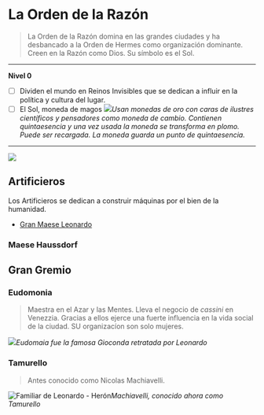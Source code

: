# La Orden de la Razón

> La Orden de la Razón domina en las grandes ciudades y ha desbancado a la Orden de Hermes como organización dominante.
> Creen en la Razón como Dios. Su símbolo es el Sol.


<Characters faction="reason"/>

-------------------------------
**Nivel 0**
- [ ] Dividen el mundo en Reinos Invisibles que se dedican a influir en la política y cultura del lugar.
- [ ] El Sol, moneda de magos
![](images/moneda.png#centerme)*Usan monedas de oro con caras de ilustres científicos y pensadores como moneda de cambio. Contienen quintaesencia y una vez usada la moneda se transforma en plomo. Puede ser recargada. La moneda guarda un punto de quintaesencia.*
-------------------------------

![](/images/filigree.png#centerme)

## Artificieros

Los Artificieros se dedican a construir máquinas por el bien de la humanidad.

- [Gran Maese Leonardo](./leonardo-da-vinci.html)


### Maese Haussdorf


## Gran Gremio

### Eudomonia

> Maestra en el Azar y las Mentes.
> Lleva el negocio de *cassini* en Venezzia. Gracias a ellos ejerce una fuerte influencia en la vida social de la ciudad.
> SU organizacíon son solo mujeres.

![](/images/gioconda-sonrisa.jpg#centerme)*Eudomaia fue la famosa Gioconda retratada por Leonardo*

### Tamurello

> Antes conocido como Nicolas Machiavelli.

![Familiar de Leonardo - Herón](/images/machiavelli.jpg#centerme)*Machiavelli, conocido ahora como Tamurello*